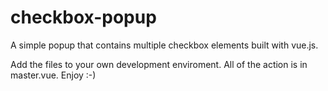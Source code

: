 # checkbox-popup
A simple popup that contains multiple checkbox elements built with vue.js.

Add the files to your own development enviroment. All of the action is in master.vue. Enjoy :-)
